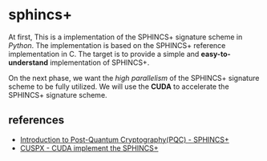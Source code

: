 # sphincs+

At first, This is a implementation of the SPHINCS+ signature scheme in _Python_. The implementation is based on the SPHINCS+ reference implementation in C. The target is to provide a simple and **easy-to-understand** implementation of SPHINCS+.

On the next phase, we want the _high parallelism_ of the SPHINCS+ signature scheme to be fully utilized. We will use the **CUDA** to accelerate the SPHINCS+ signature scheme.

## references

- [Introduction to Post-Quantum Cryptography(PQC) - SPHINCS+](https://hackmd.io/@john03690248/S1ygPfgo5)
- [CUSPX - CUDA implement the SPHINCS+](https://github.com/wzh009888/CUSPX/tree/4d5a831a9db766e69cefe23d0a1689f28acdae69)
